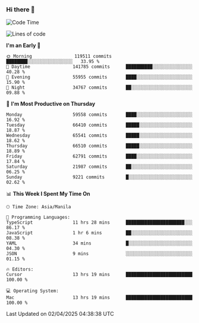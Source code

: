 ### Hi there 👋

<!--START_SECTION:waka-->
![Code Time](http://img.shields.io/badge/Code%20Time-5%2C976%20hrs%2023%20mins-blue)

![Lines of code](https://img.shields.io/badge/From%20Hello%20World%20I%27ve%20Written-127.8%20million%20lines%20of%20code-blue)

**I'm an Early 🐤** 

```text
🌞 Morning                119511 commits      ████████░░░░░░░░░░░░░░░░░   33.95 % 
🌆 Daytime                141785 commits      ██████████░░░░░░░░░░░░░░░   40.28 % 
🌃 Evening                55955 commits       ████░░░░░░░░░░░░░░░░░░░░░   15.90 % 
🌙 Night                  34767 commits       ██░░░░░░░░░░░░░░░░░░░░░░░   09.88 % 
```
📅 **I'm Most Productive on Thursday** 

```text
Monday                   59558 commits       ████░░░░░░░░░░░░░░░░░░░░░   16.92 % 
Tuesday                  66410 commits       █████░░░░░░░░░░░░░░░░░░░░   18.87 % 
Wednesday                65541 commits       █████░░░░░░░░░░░░░░░░░░░░   18.62 % 
Thursday                 66510 commits       █████░░░░░░░░░░░░░░░░░░░░   18.89 % 
Friday                   62791 commits       ████░░░░░░░░░░░░░░░░░░░░░   17.84 % 
Saturday                 21987 commits       ██░░░░░░░░░░░░░░░░░░░░░░░   06.25 % 
Sunday                   9221 commits        █░░░░░░░░░░░░░░░░░░░░░░░░   02.62 % 
```


📊 **This Week I Spent My Time On** 

```text
🕑︎ Time Zone: Asia/Manila

💬 Programming Languages: 
TypeScript               11 hrs 28 mins      ██████████████████████░░░   86.17 % 
JavaScript               1 hr 6 mins         ██░░░░░░░░░░░░░░░░░░░░░░░   08.38 % 
YAML                     34 mins             █░░░░░░░░░░░░░░░░░░░░░░░░   04.30 % 
JSON                     9 mins              ░░░░░░░░░░░░░░░░░░░░░░░░░   01.15 % 

🔥 Editors: 
Cursor                   13 hrs 19 mins      █████████████████████████   100.00 % 

💻 Operating System: 
Mac                      13 hrs 19 mins      █████████████████████████   100.00 % 
```


 Last Updated on 02/04/2025 04:38:38 UTC
<!--END_SECTION:waka-->


<!--
**rad182/rad182** is a ✨ _special_ ✨ repository because its `README.md` (this file) appears on your GitHub profile.

Here are some ideas to get you started:

- 🔭 I’m currently working on ...
- 🌱 I’m currently learning ...
- 👯 I’m looking to collaborate on ...
- 🤔 I’m looking for help with ...
- 💬 Ask me about ...
- 📫 How to reach me: ...
- 😄 Pronouns: ...
- ⚡ Fun fact: ...
-->
